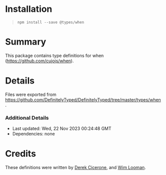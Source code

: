 # Installation
> `npm install --save @types/when`

# Summary
This package contains type definitions for when (https://github.com/cujojs/when).

# Details
Files were exported from https://github.com/DefinitelyTyped/DefinitelyTyped/tree/master/types/when.

### Additional Details
 * Last updated: Wed, 22 Nov 2023 00:24:48 GMT
 * Dependencies: none

# Credits
These definitions were written by [Derek Cicerone](https://github.com/derekcicerone), and [Wim Looman](https://github.com/Nemo157).
